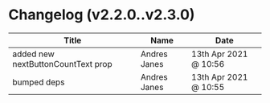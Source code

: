 # Changelog (v2.2.0..v2.3.0)

| Title | Name | Date |
| ----- | ---- | ---- |
| added new nextButtonCountText prop | Andres Janes | 13th Apr 2021 @ 10:56 |
| bumped deps | Andres Janes | 13th Apr 2021 @ 10:55 |

